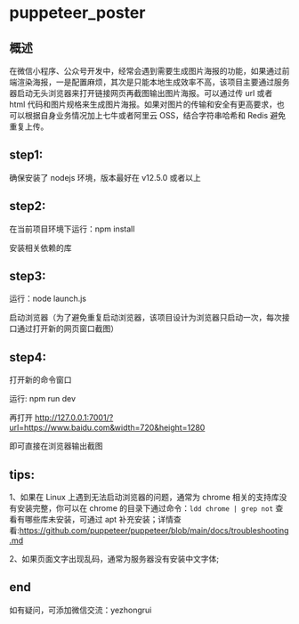 # puppeteer_poster
## 概述
在微信小程序、公众号开发中，经常会遇到需要生成图片海报的功能，如果通过前端渲染海报，一是配置麻烦，其次是只能本地生成效率不高，该项目主要通过服务器启动无头浏览器来打开链接网页再截图输出图片海报。可以通过传 url 或者 html 代码和图片规格来生成图片海报。如果对图片的传输和安全有更高要求，也可以根据自身业务情况加上七牛或者阿里云 OSS，结合字符串哈希和 Redis 避免重复上传。
## step1:
确保安装了 nodejs 环境，版本最好在 v12.5.0 或者以上
## step2:
在当前项目环境下运行：npm install

安装相关依赖的库
## step3:
运行：node launch.js

启动浏览器（为了避免重复启动浏览器，该项目设计为浏览器只启动一次，每次接口通过打开新的网页窗口截图）
## step4:
打开新的命令窗口

运行: npm run dev

再打开 http://127.0.0.1:7001/?url=https://www.baidu.com&width=720&height=1280

即可直接在浏览器输出截图
## tips:
1、如果在 Linux 上遇到无法启动浏览器的问题，通常为 chrome 相关的支持库没有安装完整，你可以在 chrome 的目录下通过命令：`ldd chrome | grep not` 查看有哪些库未安装，可通过 apt 补充安装；详情查看:https://github.com/puppeteer/puppeteer/blob/main/docs/troubleshooting.md

2、如果页面文字出现乱码，通常为服务器没有安装中文字体;
## end
如有疑问，可添加微信交流：yezhongrui
